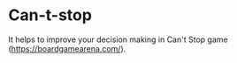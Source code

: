 # Can-t-stop
It helps to improve your decision making in Can't Stop game (https://boardgamearena.com/).
